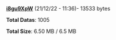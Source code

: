 [**i8gu9XpW**](/data/i8gu9XpW.txt) (21/12/22 - 11:36)- 13533 bytes

**Total Datas**: 1005

**Total Size**: 6.50 MB / 6.5 MB